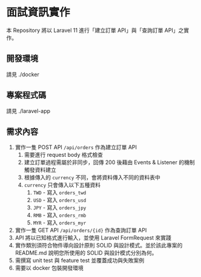 # 面試資訊實作

本 Repository 將以 Laravel 11 進行「建立訂單 API」與「查詢訂單 API」之實作。


## 開發環境

請見 ./docker

## 專案程式碼

請見 ./laravel-app

## 需求內容

1. 實作一隻 POST API `/api/orders` 作為建立訂單 API
    1. 需要進行 request body 格式檢查
    2. 建立訂單過程需屬於非同步，回傳 200 後藉由 Events & Listener 的機制觸發資料建立
    3. 根據傳入的 `currency` 不同，會將資料傳入不同的資料表中
    4. `currency` 只會傳入以下五種資料
        1. `TWD` - 寫入 `orders_twd`
        2. `USD` - 寫入 `orders_usd`
        3. `JPY` - 寫入 `orders_jpy`
        4. `RMB` - 寫入 `orders_rmb`
        5. `MYR` - 寫入 `orders_myr`
2. 實作一隻 GET API `/api/orders/{id}` 作為查詢訂單 API
3. API 將以已知格式進行輸入，並使用 Laravel FormRequest 來實踐
4. 實作類別須符合物件導向設計原則 SOLID 與設計模式。並於該此專案的 README.md 說明您所使用的 SOLID 與設計模式分別為何。
5. 需撰寫 unit test 與 feature test 並覆蓋成功與失敗案例
6. 需要以 docker 包裝開發環境
